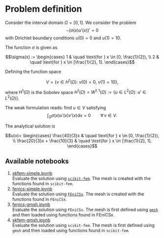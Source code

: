 # Problem definition

Consider the interval domain $\Omega = [0, 1]$. We consider the problem
$$-(\sigma(x) u'(x) )' = 0$$
with Dirichlet boundary conditions $u(0)=0$ and $u(1)=10$.

The function $\sigma$ is given as
```math
\sigma(x) :=
\begin{cases}
1 & \quad \text{for } x \in [0, \frac{1}{2}), \\
2 & \quad \text{for } x \in [\frac{1}{2}, 1].
\end{cases}
```

Defining the function space
```math
V = \{ v \in H^1(\Omega) : \ v(0)=0, \ v(1)=10 \},
```
where $H^1(\Omega)$ is the Sobolev space $H^1(\Omega) = W^{1,1} (\Omega) := \{ u \in L^2(\Omega) : \ u' \in L^2(\Omega) \}$.

The weak formulation reads: find $u \in V$ satisfying
$$\int_\Omega \sigma(x) u'(x) v'(x) \mathrm{d}x = 0  \qquad \forall \, v \in V.$$

The analytical solution is
```math
u(x)=
\begin{cases}
\frac{40}{3}x & \quad \text{for } x \in [0, \frac{1}{2}), \\
\frac{20}{3}x + \frac{10}{3} & \quad \text{for } x \in [\frac{1}{2}, 1].
\end{cases}
```


## Available notebooks

1. [skfem-simple.ipynb](./skfem-simple/skfem-simple.ipynb) <br>
   Evaluate the solution using [`scikit-fem`](https://github.com/kinnala/scikit-fem). The mesh is created with the functions found in `scikit-fem`.
2. [fenics-simple.ipynb](./fenics-simple/fenics-simple.ipynb) <br>
    Evaluate the solution using [`FEniCSx`](https://fenicsproject.org/). The mesh is created with the functions found in `FEniCSx`.
3. [fenics-gmsh.ipynb](./fenics-gmsh/fenics-gmsh.ipynb) <br>
    Evaluate the solution using `FEniCSx`. The mesh is first defined using [`gmsh`](https://gmsh.info/) and then loaded using functions found in FEniCSx.
4. [skfem-gmsh.ipynb](./skfem-gmsh/skfem-gmsh.ipynb) <br>
    Evaluate the solution using `scikit-fem`. The mesh is first defined using `gmsh` and then loaded using functions found in `scikit-fem`.
   
